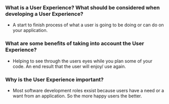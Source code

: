 ### What is a User Experience? What should be considered when developing a User Experience?
- A start to finish process of what a user is going to be doing or can do on your application.

### What are some benefits of taking into account the User Experience?
- Helping to see through the users eyes while you plan some of your code. An end result that the user will enjoy/ use again.

### Why is the User Experience important?
- Most software development roles exsist because users have a need or a want from an application. So the more happy users the better.